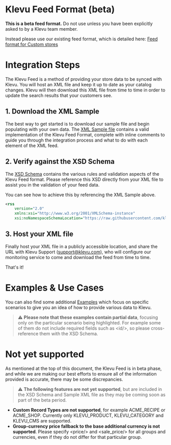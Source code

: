 # Klevu Feed Format (beta)

**This is a beta feed format.**
Do not use unless you have been explicitly asked to by a Klevu team member.

Instead please use our existing feed format, which is detailed here: 
[Feed format for Custom stores](https://support.klevu.com/knowledgebase/feed-format-for-custom-stores/)

# Integration Steps

The Klevu Feed is a method of providing your store data to be synced with Klevu.
You will host an XML file and keep it up to date as your catalog changes.
Klevu will then download this XML file from time to time
in order to update the search results that your customers see.

## 1. Download the XML Sample

The best way to get started is to download our sample file and begin populating with
your own data. The [XML Sample file](./sample.xml) contains a valid implementation
of the Klevu Feed Format, complete with inline comments to guide you through the
integration process and what to do with each element of the XML feed.

## 2. Verify against the XSD Schema

The [XSD Schema](./schema.xsd) contains the various rules and validation aspects
of the Klevu Feed format. Please reference this XSD directly from your XML file
to assist you in the validation of your feed data.

You can see how to achieve this by referencing the XML Sample above.

```xml
<rss
    version="2.0"
    xmlns:xsi="http://www.w3.org/2001/XMLSchema-instance"
    xsi:noNamespaceSchemaLocation="https://raw.githubusercontent.com/klevu/feed/2.0/schema.xsd">
```

## 3. Host your XML file

Finally host your XML file in a publicly accessible location, and share the URL with Klevu
Support (support@klevu.com), who will configure our monitoring service to come and download
the feed from time to time.

That's it!

# Examples & Use Cases

You can also find some additional [Examples](./examples) which focus on specific
scenarios to give you an idea of how to provide various data to Klevu.

> :warning: **Please note that these examples contain partial data**, focusing only 
on the particular scenario being highlighted. For example some of them do not include required
fields such as &lt;id/&gt;, so please cross-reference them with the XSD Schema.

# Not yet supported

As mentioned at the top of this document, the Klevu Feed is in beta phase, and while we are making
our best efforts to ensure all of the information provided is accurate, there may be some discrepancies.

> :warning: **The following features are not yet supported**, but are included in the XSD Schema and
Sample XML file as they may be coming soon as part of the beta period.

- **Custom Record Types are not supported**, for example ACME_RECIPE or ACME_SHOP.
Currently only KLEVU_PRODUCT, KLEVU_CATEGORY and KLEVU_CMS are supported.
- **Group-currency price fallback to the base additional currency is not supported**.
Please specify &lt;price/&gt; and &lt;sale_price/&gt; for all groups and currencies,
even if they do not differ for that particular group.
